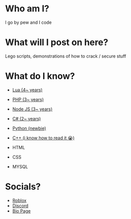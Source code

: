 # Who am I?

I go by pew and I code

# What will I post on here?

Lego scripts, demonstrations of how to crack / secure stuff

# What do I know?

- [Lua (4~ years)](https://www.lua.org/)
- [PHP (3~ years)](https://www.php.net/)
- [Node JS (3~ years)](https://nodejs.org/en)
- [C# (2~ years)](https://dotnet.microsoft.com/en-us/languages/csharp)
- [Python (newbie)](https://www.python.org/)
- [C++ (i know how to read it 😭)](https://learn.microsoft.com/en-us/cpp/overview/visual-cpp-in-visual-studio?view=msvc-170)

- HTML
- CSS
- MYSQL
  
# Socials?

- [Roblox](https://www.roblox.com/users/2823434956/profile)
- [Discord](https://discord.com/users/989861264333369396)
- [Bio Page](https://bio.ib2.lol/pew/)
